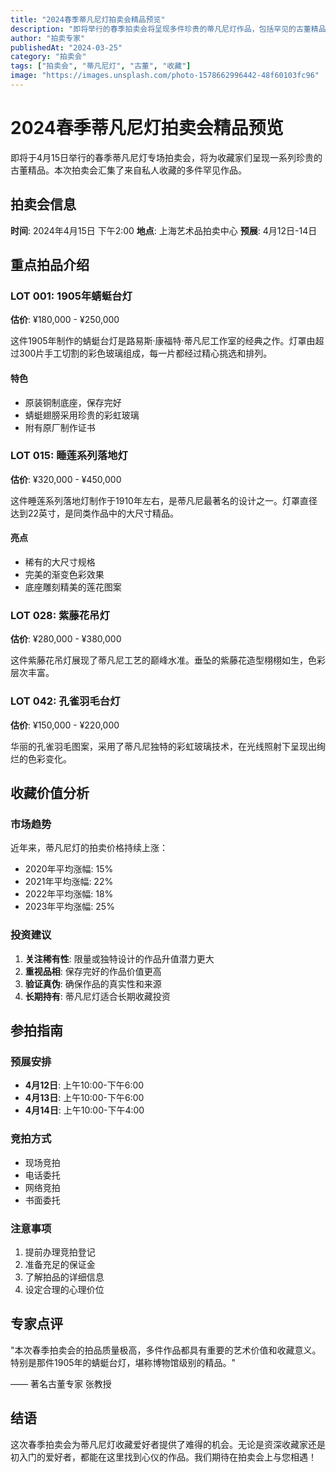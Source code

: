 ```yaml
---
title: "2024春季蒂凡尼灯拍卖会精品预览"
description: "即将举行的春季拍卖会将呈现多件珍贵的蒂凡尼灯作品，包括罕见的古董精品"
author: "拍卖专家"
publishedAt: "2024-03-25"
category: "拍卖会"
tags: ["拍卖会", "蒂凡尼灯", "古董", "收藏"]
image: "https://images.unsplash.com/photo-1578662996442-48f60103fc96"
---
```


# 2024春季蒂凡尼灯拍卖会精品预览

即将于4月15日举行的春季蒂凡尼灯专场拍卖会，将为收藏家们呈现一系列珍贵的古董精品。本次拍卖会汇集了来自私人收藏的多件罕见作品。

## 拍卖会信息

**时间**: 2024年4月15日 下午2:00
**地点**: 上海艺术品拍卖中心
**预展**: 4月12日-14日

## 重点拍品介绍

### LOT 001: 1905年蜻蜓台灯

**估价**: ¥180,000 - ¥250,000

这件1905年制作的蜻蜓台灯是路易斯·康福特·蒂凡尼工作室的经典之作。灯罩由超过300片手工切割的彩色玻璃组成，每一片都经过精心挑选和排列。

#### 特色
- 原装铜制底座，保存完好
- 蜻蜓翅膀采用珍贵的彩虹玻璃
- 附有原厂制作证书

### LOT 015: 睡莲系列落地灯

**估价**: ¥320,000 - ¥450,000

这件睡莲系列落地灯制作于1910年左右，是蒂凡尼最著名的设计之一。灯罩直径达到22英寸，是同类作品中的大尺寸精品。

#### 亮点
- 稀有的大尺寸规格
- 完美的渐变色彩效果
- 底座雕刻精美的莲花图案

### LOT 028: 紫藤花吊灯

**估价**: ¥280,000 - ¥380,000

这件紫藤花吊灯展现了蒂凡尼工艺的巅峰水准。垂坠的紫藤花造型栩栩如生，色彩层次丰富。

### LOT 042: 孔雀羽毛台灯

**估价**: ¥150,000 - ¥220,000

华丽的孔雀羽毛图案，采用了蒂凡尼独特的彩虹玻璃技术，在光线照射下呈现出绚烂的色彩变化。

## 收藏价值分析

### 市场趋势

近年来，蒂凡尼灯的拍卖价格持续上涨：

- 2020年平均涨幅: 15%
- 2021年平均涨幅: 22%
- 2022年平均涨幅: 18%
- 2023年平均涨幅: 25%

### 投资建议

1. **关注稀有性**: 限量或独特设计的作品升值潜力更大
2. **重视品相**: 保存完好的作品价值更高
3. **验证真伪**: 确保作品的真实性和来源
4. **长期持有**: 蒂凡尼灯适合长期收藏投资

## 参拍指南

### 预展安排

- **4月12日**: 上午10:00-下午6:00
- **4月13日**: 上午10:00-下午6:00  
- **4月14日**: 上午10:00-下午4:00

### 竞拍方式

- 现场竞拍
- 电话委托
- 网络竞拍
- 书面委托

### 注意事项

1. 提前办理竞拍登记
2. 准备充足的保证金
3. 了解拍品的详细信息
4. 设定合理的心理价位

## 专家点评

"本次春季拍卖会的拍品质量极高，多件作品都具有重要的艺术价值和收藏意义。特别是那件1905年的蜻蜓台灯，堪称博物馆级别的精品。" 

—— 著名古董专家 张教授

## 结语

这次春季拍卖会为蒂凡尼灯收藏爱好者提供了难得的机会。无论是资深收藏家还是初入门的爱好者，都能在这里找到心仪的作品。我们期待在拍卖会上与您相遇！